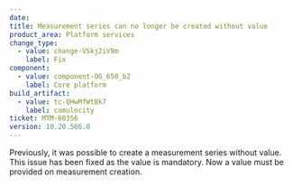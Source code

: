 ```yaml
---
date: 
title: Measurement series can no longer be created without value
product_area: Platform services
change_type:
  - value: change-VSkj2iV9m
    label: Fix
component:
  - value: component-OG_650_b2
    label: Core platform
build_artifact:
  - value: tc-QHwMfWtBk7
    label: cumulocity
ticket: MTM-60356
version: 10.20.566.0
---
```


Previously, it was possible to create a measurement series without value. This issue has been fixed as the value is mandatory. Now a value must be provided on measurement creation. 
